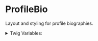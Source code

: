 <!-- This is the general documentation layout. Add or remove any sections as needed, but try to stay consistent across components. -->
# ProfileBio

Layout and styling for profile biographies.

<details>
  <summary>Twig Variables:</summary>

  ```
  name: "Name of the individual",
  title: "Position title or person/roles type",
  division: "Division grouping if needed",
  date: "Date context as needed (e.g. Since 2020)",
  content: "Format-agnostic biography content",
  share: {
    print_url: "javascript: window.print();",
    print_aria_label: "Print profile",
    download_url: "javascript: void(0);",
    download_aria_label: "Download profile",
    icon_path: "Path to icons.svg may be needed ... /themes/contrib/jcc_storybook/src/assets/icons.svg"
  },
  ```
</details>
